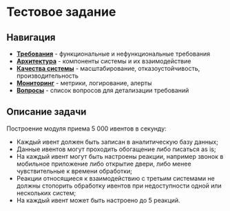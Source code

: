# Тестовое задание

## Навигация

- **[Требования](REQUIREMENTS.md)** - функциональные и нефункциональные требования
- **[Архитектура](ARCHITECTURE.md)** - компоненты системы и их взаимодействие  
- **[Качества системы](SQA.md)** - масштабирование, отказоустойчивость, производительность
- **[Мониторинг](MONITORING.md)** - метрики, логирование, алерты
- **[Вопросы](QUESTIONS.md)** - список вопросов для детализации требований

## Описание задачи

Построение модуля приема 5 000 ивентов в секунду:

- Каждый ивент должен быть записан в аналитическую базу данных;
- Данные ивентов могут проходить обогащение либо писаться as is;
- На каждый ивент могут быть настроены реакции, например звонок в мобильное
приложение либо открытие двери, либо менее чувствительные к времени обработки;
- Реакции относящиеся к взаимодействию с третьим системами не должны стопорить
обработку ивентов при недоступности одной или нескольких систем;
- На каждый ивент может быть настроено до 5 реакций.
